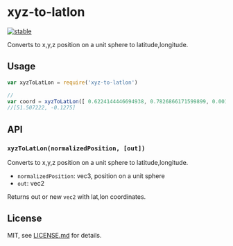 # xyz-to-latlon

[![stable](http://badges.github.io/stability-badges/dist/stable.svg)](http://github.com/badges/stability-badges)

Converts to x,y,z position on a unit sphere to latitude,longitude.

## Usage

```javascript
var xyzToLatLon = require('xyz-to-latlon')

//
var coord = xyzToLatLon([ 0.6224144446694938, 0.7826866171599899, 0.0013850579111009925 ])
//[51.507222, -0.1275]
```

## API

### `xyzToLatLon(normalizedPosition, [out])`

Converts to x,y,z position on a unit sphere to latitude,longitude.

- `normalizedPosition`: vec3, position on a unit sphere
- `out`: vec2

Returns out or new `vec2` with lat,lon coordinates.

## License

MIT, see [LICENSE.md](http://github.com/vorg/xyz-to-latlon/blob/master/LICENSE.md) for details.
